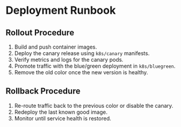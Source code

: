 # Deployment Runbook

## Rollout Procedure
1. Build and push container images.
2. Deploy the canary release using `k8s/canary` manifests.
3. Verify metrics and logs for the canary pods.
4. Promote traffic with the blue/green deployment in `k8s/bluegreen`.
5. Remove the old color once the new version is healthy.

## Rollback Procedure
1. Re-route traffic back to the previous color or disable the canary.
2. Redeploy the last known good image.
3. Monitor until service health is restored.
